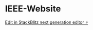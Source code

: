 # IEEE-Website

[Edit in StackBlitz next generation editor ⚡️](https://stackblitz.com/~/github.com/stormothecyborg/IEEE-Website)